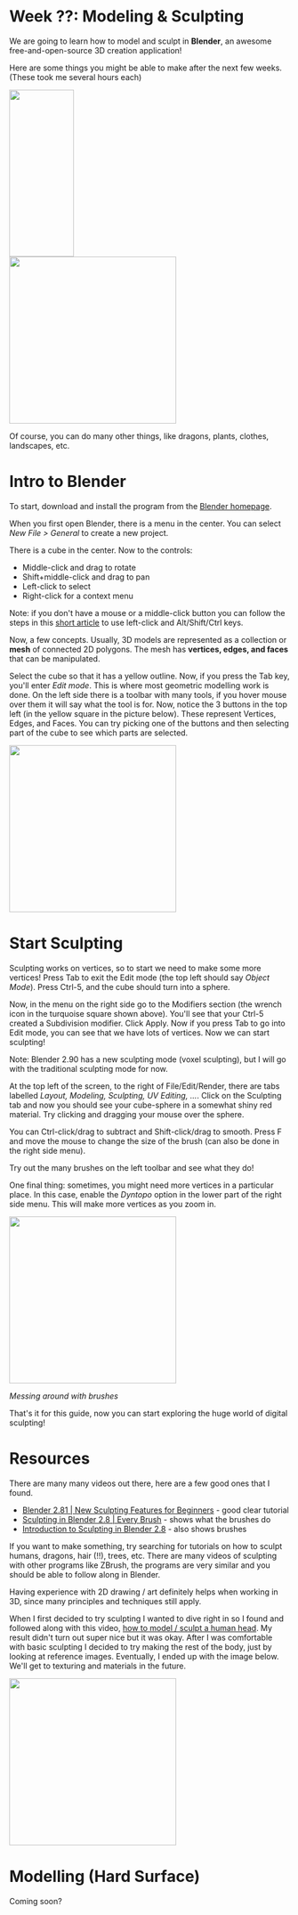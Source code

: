 # Week ??: Modeling & Sculpting


We are going to learn how to model and sculpt in **Blender**, an awesome free-and-open-source 3D creation application!

Here are some things you might be able to make after the next few weeks. (These took me several hours each)

<img src="https://agentxindustries.neocities.org/UTCG/RabbitAtrium.jpg" style="width:48%" height=300> <img src="https://agentxindustries.neocities.org/UTCG/Render.jpg" height=300>

Of course, you can do many other things, like dragons, plants, clothes, landscapes, etc.

# Intro to Blender

To start, download and install the program from the [Blender homepage](https://blender.org).

When you first open Blender, there is a menu in the center. You can select *New File > General* to create a new project.

There is a cube in the center. Now to the controls:

*    Middle-click and drag to rotate
*    Shift+middle-click and drag to pan
*    Left-click to select
*    Right-click for a context menu

Note: if you don't have a mouse or a middle-click button you can follow the steps in this
[short article](http://www.blenderhut.com/use-blender-without-middle-mouse-button-or-scroll-wheel/) to use left-click and Alt/Shift/Ctrl keys.

Now, a few concepts. Usually, 3D models are represented as a collection or **mesh** of connected 2D polygons. The mesh has **vertices, edges, and faces** that can be manipulated.

Select the cube so that it has a yellow outline. Now, if you press the Tab key, you'll enter *Edit mode*. This is where most geometric modelling work is done. On the left side there is a toolbar with many tools, if you hover mouse over them it will say what the tool is for. Now, notice the 3 buttons in the top left (in the yellow square in the picture below). These represent Vertices, Edges, and Faces. You can try picking one of the buttons and then selecting part of the cube to see which parts are selected.

<img src="https://agentxindustries.neocities.org/UTCG/Blender.png" height=300>

# Start Sculpting

Sculpting works on vertices, so to start we need to make some more vertices! Press Tab to exit the Edit mode (the top left should say *Object Mode*). Press Ctrl-5, and the cube should turn into a sphere.

Now, in the menu on the right side go to the Modifiers section (the wrench icon in the turquoise square shown above). You'll see that your Ctrl-5 created a Subdivision modifier. Click Apply. Now if you press Tab to go into Edit mode, you can see that we have lots of vertices. Now we can start sculpting!

Note: Blender 2.90 has a new sculpting mode (voxel sculpting), but I will go with the traditional sculpting mode for now.

At the top left of the screen, to the right of File/Edit/Render, there are tabs labelled *Layout, Modeling, Sculpting, UV Editing, ...*. Click on the Sculpting tab and now you should see your cube-sphere in a somewhat shiny red material. Try clicking and dragging your mouse over the sphere.

You can Ctrl-click/drag to subtract and Shift-click/drag to smooth. Press F and move the mouse to change the size of the brush (can also be done in the right side menu).

Try out the many brushes on the left toolbar and see what they do!

One final thing: sometimes, you might need more vertices in a particular place. In this case, enable the *Dyntopo* option in the lower part of the right side menu. This will make more vertices as you zoom in.

<img src="https://agentxindustries.neocities.org/UTCG/Blender1.jpg" height=300>

*Messing around with brushes*

That's it for this guide, now you can start exploring the huge world of digital sculpting!

# Resources

There are many many videos out there, here are a few good ones that I found.

*    [Blender 2.81 | New Sculpting Features for Beginners](https://www.youtube.com/embed/VzjzOSCEtqw) - good clear tutorial
*    [Sculpting in Blender 2.8 | Every Brush](https://www.youtube.com/watch?v=L3XtAFUWNuk) - shows what the brushes do
*    [Introduction to Sculpting in Blender 2.8](https://www.youtube.com/watch?v=A-Wq8K8icpQ) - also shows brushes

If you want to make something, try searching for tutorials on how to sculpt humans, dragons, hair (!!), trees, etc. There are many videos of sculpting with other programs like ZBrush, the programs are very similar and you should be able to follow along in Blender.

Having experience with 2D drawing / art definitely helps when working in 3D, since many principles and techniques still apply.

When I first decided to try sculpting I wanted to dive right in so I found and followed along with this video, [how to model / sculpt a human head](https://www.youtube.com/embed/wSKsmyV9ISk). My result didn't turn out super nice but it was okay. After I was comfortable with basic sculpting I decided to try making the rest of the body, just by looking at reference images. Eventually, I ended up with the image below. We'll get to texturing and materials in the future.

<img src="https://agentxindustries.neocities.org/UTCG/Render6.jpg" height=300>


# Modelling (Hard Surface)

Coming soon?

